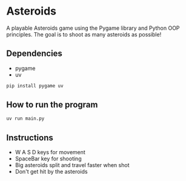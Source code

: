 # Asteroids
A playable Asteroids game using the Pygame library and Python OOP principles. The goal is to shoot as many asteroids as possible!

## Dependencies
- pygame
- uv

```bash
pip install pygame uv
```

## How to run the program

```bash
uv run main.py
```

## Instructions
- W A S D keys for movement
- SpaceBar key for shooting
- Big asteroids split and travel faster when shot
- Don't get hit by the asteroids
